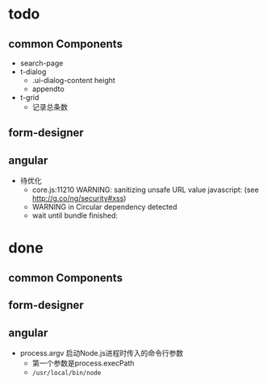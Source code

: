# todo
## common Components
+ search-page
+ t-dialog
	+ .ui-dialog-content height
	+ appendto
+ t-grid
	+ 记录总条数

## form-designer
## angular
+ 待优化
	+ core.js:11210 WARNING: sanitizing unsafe URL value javascript: (see http://g.co/ng/security#xss)
	+ WARNING in Circular dependency detected
	+ wait until bundle finished:




# done
## common Components
## form-designer
## angular
+ process.argv 启动Node.js进程时传入的命令行参数 
	+ 第一个参数是process.execPath
	+ `/usr/local/bin/node`